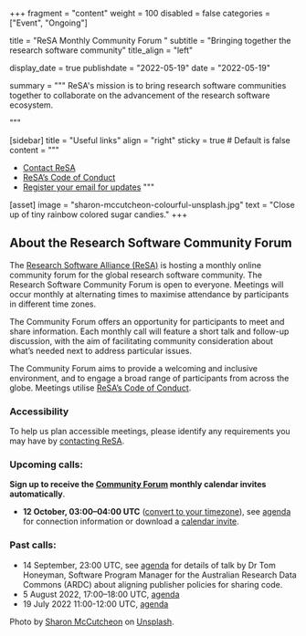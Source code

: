 +++
fragment = "content"
weight = 100
disabled = false
categories = ["Event", "Ongoing"]

title = "ReSA Monthly Community Forum "
subtitle = "Bringing together the research software community"
title_align = "left"

display_date = true
publishdate = "2022-05-19"
date = "2022-05-19"


summary = """
ReSA's mission is to bring research software communities together to collaborate on the advancement of the research software ecosystem.

"""


[sidebar]
  title = "Useful links"
  align = "right"
  sticky = true # Default is false
  content = """
  * [Contact ReSA](../../contact/)
  * [ReSA’s Code of Conduct](../../code-of-conduct/)
  * [Register your email for updates](https://landing.mailerlite.com/webforms/landing/o1n4v3)
  """

[asset]
  image = "sharon-mccutcheon-colourful-unsplash.jpg"
  text = "Close up of tiny rainbow colored sugar candies."
+++


## About the Research Software Community Forum

The [Research Software Alliance (ReSA)](https://www.researchsoft.org/) is hosting a monthly online community forum for the global research software community. The Research Software Community Forum is open to everyone. Meetings will occur monthly at alternating times to maximise attendance by participants in different time zones.

The Community Forum offers an opportunity for participants to meet and share information. Each monthly call will feature a short talk and follow-up discussion, with the aim of facilitating community consideration about what’s needed next to address particular issues.

The Community Forum aims to provide a welcoming and inclusive environment, and to engage a broad range of participants from across the globe. Meetings utilise [ReSA’s Code of Conduct](https://www.researchsoft.org/code-of-conduct/).

### Accessibility
To help us plan accessible meetings, please identify any requirements you may have by [contacting ReSA](https://www.researchsoft.org/contact/).

### Upcoming calls:

**Sign up to receive the [Community Forum](https://landing.mailerlite.com/webforms/landing/o1n4v3) monthly calendar invites automatically**.

* **12 October, 03:00–04:00 UTC** ([convert to your timezone](https://www.timeanddate.com/worldclock/fixedtime.html?msg=ReSA+Community+Forum+&iso=20221012T03&p1=1440&ah=1)), see [agenda](https://docs.google.com/document/d/10QO3F_1_rHHHrDHwXQchPaohmbJmq-uG6cmxLV4xe-U/edit) for connection information or download a [calendar invite](https://drive.google.com/file/d/1o2lkLHaA2zERIuWL5ZYevuXIr1S55P_s/view).

### Past calls:

* 14 September, 23:00 UTC, see [agenda](https://docs.google.com/document/d/18679k_7PFSQGn2amhHiy1Py4XdK4jhQXko613CBWarA/edit) for details of talk by Dr Tom Honeyman, Software Program Manager for the Australian Research Data Commons (ARDC) about aligning publisher policies for sharing code.
* 5 August 2022, 17:00–18:00 UTC, [agenda](https://drive.google.com/drive/folders/1MN6ahMk-gts6iYuXbct8TbgI-oeJ_Pj_)
* 19 July 2022 11:00-12:00 UTC, [agenda](https://docs.google.com/document/d/1tRaqpolrr_LOxyHjvBNUvHgze16IkQ9uUD4HuHU1gAM/edit)


Photo by <a href="https://unsplash.com/@sharonmccutcheon?utm_source=unsplash&utm_medium=referral&utm_content=creditCopyText">Sharon McCutcheon</a> on <a href="https://unsplash.com/s/photos/connected-dots?utm_source=unsplash&utm_medium=referral&utm_content=creditCopyText">Unsplash</a>.
